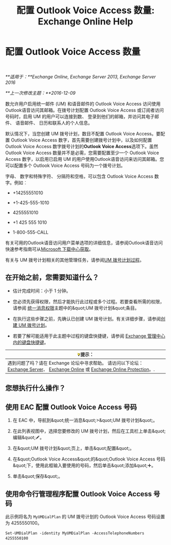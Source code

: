 ﻿---
title: '配置 Outlook Voice Access 数量: Exchange Online Help'
TOCTitle: 配置 Outlook Voice Access 数量
ms:assetid: 443c838e-f266-4893-b6b2-e5fc96579b55
ms:mtpsurl: https://technet.microsoft.com/zh-cn/library/Aa997680(v=EXCHG.150)
ms:contentKeyID: 50556559
ms.date: 05/23/2018
mtps_version: v=EXCHG.150
ms.translationtype: MT
---

# 配置 Outlook Voice Access 数量

 

_**适用于：**Exchange Online, Exchange Server 2013, Exchange Server 2016_

_**上一次修改主题：**2016-12-09_

数允许用户启用统一邮件 (UM) 和语音邮件的 Outlook Voice Access 访问使用Outlook语音访问其邮箱。在拨号计划配置 Outlook Voice Access 或订阅者访问号码时，启用 UM 的用户可以连接到数、 登录到他们的邮箱，并访问其电子邮件、 语音邮件、 日历和联系人的个人信息。

默认情况下，当您创建 UM 拨号计划，数目不配置 Outlook Voice Access。要配置 Outlook Voice Access 数字，首先需要创建拨号计划中，以及如何配置 Outlook Voice Access 数字拨号计划的**Outlook Voice Access**选项下。虽然 Outlook Voice Access 数量并不是必需，您需要配置至少一个 Outlook Voice Access 数字，以启用已启用 UM 的用户使用Outlook语音访问来访问其邮箱。您可以配置多个 Outlook Voice Access 号码为一个拨号计划。

字母、 数字和特殊字符、 分隔符和空格，可以包含 Outlook Voice Access 数字。例如︰

  - \+14255551010

  - \+1-425-555-1010

  - 4255551010

  - \+1 425 555 1010

  - 1-800-555-CALL

有关可用的Outlook语音访问用户菜单选项的详细信息，请参阅Outlook语音访问快速参考指南可从[Microsoft 下载中心获取](https://go.microsoft.com/fwlink/p/?linkid=64645)。

有关与 UM 拨号计划相关的其他管理任务，请参阅[UM 拨号计划过程](um-dial-plan-procedures-exchange-2013-help.md)。

## 在开始之前，您需要知道什么？

  - 估计完成时间：小于 1 分钟。

  - 您必须先获得权限，然后才能执行此过程或多个过程。若要查看所需的权限，请参阅 [统一消息权限](unified-messaging-permissions-exchange-2013-help.md)主题中的\&quot;UM 拨号计划\&quot;条目。

  - 在执行这些步骤之前，先确认已创建 UM 拨号计划。有关详细步骤，请参阅[创建 UM 拨号计划](create-a-um-dial-plan-exchange-2013-help.md)。

  - 若要了解可能适用于此主题中过程的键盘快捷键，请参阅 [Exchange 管理中心内的键盘快捷键](keyboard-shortcuts-in-the-exchange-admin-center-exchange-online-protection-help.md)。

<table>
<thead>
<tr class="header">
<th><img src="images/Bb124558.tip(EXCHG.150).gif" title="提示" alt="提示" />提示：</th>
</tr>
</thead>
<tbody>
<tr class="odd">
<td>遇到问题了吗？请在 Exchange 论坛中寻求帮助。 请访问以下论坛：<a href="https://go.microsoft.com/fwlink/p/?linkid=60612">Exchange Server</a>、 <a href="https://go.microsoft.com/fwlink/p/?linkid=267542">Exchange Online</a> 或 <a href="https://go.microsoft.com/fwlink/p/?linkid=285351">Exchange Online Protection</a>。.</td>
</tr>
</tbody>
</table>


## 您想执行什么操作？

## 使用 EAC 配置 Outlook Voice Access 号码

1.  在 EAC 中，导航到\&quot;统一消息\&quot;\>\&quot;UM 拨号计划\&quot;。

2.  在此列表视图中，选择您要修改的 UM 拨号计划，然后在工具栏上单击\&quot;编辑\&quot;![编辑图标](images/Bb124582.6f53ccb2-1f13-4c02-bea0-30690e6ea71d(EXCHG.150).gif "编辑图标")。

3.  在\&quot;UM 拨号计划\&quot;页上，单击\&quot;配置\&quot;。

4.  在\&quot;Outlook Voice Access\&quot;的\&quot;Outlook Voice Access 号码\&quot;下，使用此框输入要使用的号码，然后单击\&quot;添加\&quot;![添加图标](images/JJ218640.c1e75329-d6d7-4073-a27d-498590bbb558(EXCHG.150).gif "添加图标")。

5.  单击\&quot;保存\&quot;。

## 使用命令行管理程序配置 Outlook Voice Access 号码

此示例将名为 `MyUMDialPlan` 的 UM 拨号计划的 Outlook Voice Access 号码设置为 4255550100。

    Set-UMDialPlan -identity MyUMDialPlan -AccessTelephoneNumbers 4255550100

